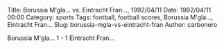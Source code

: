 Title: Borussia M'gla… vs. Eintracht Fran…, 1992/04/11
Date: 1992/04/11 00:00
Category: sports
Tags: football, football scores, Borussia M'gla…, Eintracht Fran…
Slug: borussia-mgla-vs-eintracht-fran
Author: carbonero


Borussia M'gla… 1 - 1 Eintracht Fran…
